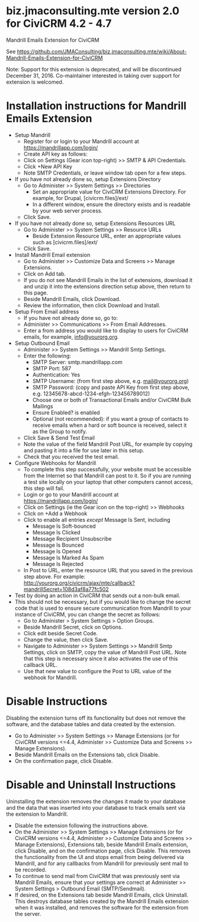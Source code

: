 biz.jmaconsulting.mte version 2.0 for CiviCRM 4.2 - 4.7
=======================================================

Mandrill Emails Extension for CiviCRM

See https://github.com/JMAConsulting/biz.jmaconsulting.mte/wiki/About-Mandrill-Emails-Extension-for-CiviCRM

Note: Support for this extension is deprecated, and will be discontinued December 31, 2016. Co-maintainer interested in taking over support for extension is welcomed.

Installation instructions for Mandrill Emails Extension
=======================================================

* Setup Mandrill
  * Register for or login to your Mandrill account at https://mandrillapp.com/login/
  * Create API key as follows:
  * Click on Settings (Gear icon top-right) >> SMTP & API Credentials.
  * Click +New API Key
  * Note SMTP Credentials, or leave window tab open for a few steps.
* If you have not already done so, setup Extensions Directory 
  * Go to Administer >> System Settings >> Directories
    * Set an appropriate value for CiviCRM Extensions Directory. For example, for Drupal, [civicrm.files]/ext/
    * In a different window, ensure the directory exists and is readable by your web server process.
  * Click Save.
* If you have not already done so, setup Extensions Resources URL
  * Go to Administer >> System Settings >> Resource URLs
    * Beside Extension Resource URL, enter an appropriate values such as [civicrm.files]/ext/
  * Click Save.
* Install Mandrill Email extension
  * Go to Administer >> Customize Data and Screens >> Manage Extensions.
  * Click on Add tab.
  * If you do not see Mandrill Emails in the list of extensions, download it and unzip it into the extensions direction setup above, then return to this page.
  * Beside Mandrill Emails, click Download.
  * Review the information, then click Download and Install.
* Setup From Email address
  * If you have not already done so, go to:
  * Administer >> Communications >> From Email Addresses.
  * Enter a from address you would like to display to users for CiviCRM emails, for example, info@yourorg.org.
* Setup Outbound Email
  * Administer >> System Settings >> Mandrill Smtp Settings.
  * Enter the following:
    * SMTP Server: smtp.mandrillapp.com
    * SMTP Port: 587
    * Authentication: Yes
    * SMTP Username: (from first step above, e.g. mail@yourorg.org)
    * SMTP Password: (copy and paste API Key from first step above, e.g. 12345678-abcd-1234-efgh-123456789012)
    * Choose one or both of Transactional Emails and/or CiviCRM Bulk Mailings
    * Ensure Enabled? is enabled
    * Optional (not recommended): if you want a group of contacts to receive emails when a hard or soft bounce is received, select it as the Group to notify.
  * Click Save & Send Test Email
  * Note the value of the field Mandrill Post URL, for example by copying and pasting it into a file for use later in this setup.
  * Check that you received the test email.
* Configure Webhooks for Mandrill
  * To complete this step successfully, your website must be accessible from the Internet so that Mandrill can post to it. So if you are running a test site locally on your laptop that other computers cannot access, this step will fail.
  * Login or go to your Mandrill account at https://mandrillapp.com/login/
  * Click on Settings (ie the Gear icon on the top-right) >> Webhooks
  * Click on +Add a Webhook
  * Click to enable all entries _except_ Message Is Sent, including
    * Message Is Soft-bounced
    * Message Is Clicked
    * Message Recipient Unsubscribe
    * Message Is Bounced
    * Message Is Opened
    * Message Is Marked As Spam
    * Message Is Rejected
  * In Post to URL, enter the resource URL that you saved in the previous step above. For example: http://yourorg.org/civicrm/ajax/mte/callback?mandrillSecret=108d3af8a77fc502 
* Test by doing an action in CiviCRM that sends out a non-bulk email.
* This should not be necessary, but if you would like to change the secret code that is used to ensure secure communication from Mandrill to your instance of CiviCRM, you can change the secret as follows:
  * Go to Administer > System Settings > Option Groups.
  * Beside Mandrill Secret, click on Options.
  * Click edit beside Secret Code.
  * Change the value, then click Save.
  * Navigate to Administer >> System Settings >> Mandrill Smtp Settings, click on SMTP, copy the value of Mandrill Post URL. Note that this step is necessary since it also activates the use of this callback URL.
  * Use that new value to configure the Post to URL value of the webhook for Mandrill.

Disable Instructions
====================
Disabling the extension turns off its functionality but does not remove the software, and the database tables and data created by the extension.
* Go to Administer >> System Settings >> Manage Extensions (or for CiviCRM versions <=4.4, Administer >> Customize Data and Screens >> Manage Extensions).
* Beside Mandrill Emails on the Extensions tab, click Disable.
* On the confirmation page, click Disable.

Disable and Uninstall Instructions
======================
Uninstalling the extension removes the changes it made to your database and the data that was inserted into your database to track emails sent via the extension to Mandrill. 
* Disable the extension following the instructions above.
* On the Administer >> System Settings >> Manage Extensions (or for CiviCRM versions <=4.4, Administer >> Customize Data and Screens >> Manage Extensions), Extensions tab, beside Mandrill Emails extension, click Disable, and on the confirmation page, click Disable. This removes the functionality from the UI and stops email from being delivered via Mandrill, and for any callbacks from Mandrill for previously sent mail to be recorded.
* To continue to send mail from CiviCRM that was previously sent via Mandrill Emails, ensure that your settings are correct at Administer >> System Settings > Outbound Email (SMTP/Sendmail).
* If desired, on the Extensions tab beside Mandrill Emails, click Uninstall. This destroys database tables created by the Mandrill Emails extension when it was installed, and removes the software for the extension from the server.
